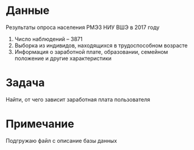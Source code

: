 # Данные
Результаты опроса населения
РМЭЗ НИУ ВШЭ в 2017 году
1. Число наблюдений – 3871
2. Выборка из индивидов, находящихся
в трудоспособном возрасте
3. Информация о заработной плате,
образовании, семейном положение
и другие характеристики

# Задача
Найти, от чего зависит заработная плата пользователя

# Примечание
Подгружаю файл с описание базы данных
